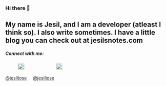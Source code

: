 ### Hi there 👋

## My name is Jesil, and I am a developer (atleast I think so). I also write sometimes. I have a little blog you can check out at jesilsnotes.com

<!--
**the-provost/the-provost** is a ✨ _special_ ✨ repository because its `README.md` (this file) appears on your GitHub profile.

Here are some ideas to get you started:

- 🔭 I’m currently working on ...
- 🌱 I’m currently learning ...
- 👯 I’m looking to collaborate on ...
- 🤔 I’m looking for help with ...
- 💬 Ask me about ...
- 📫 How to reach me: ...
- 😄 Pronouns: ...
- ⚡ Fun fact: ...
-->

##### Connect with me: 

&nbsp;&nbsp;&nbsp; &nbsp;&nbsp;&nbsp;&nbsp;&nbsp;
<a href="https://twitter.com/jesiljose"><img src="https://img.icons8.com/android/24/000000/twitter.png" height="20px" width="20px"/></a>
&nbsp;&nbsp;&nbsp; &nbsp;&nbsp;&nbsp; &nbsp;&nbsp;&nbsp; &nbsp;&nbsp;&nbsp; &nbsp;&nbsp;&nbsp; &nbsp;&nbsp;&nbsp;
<a href="https://www.linkedin.com/in/jesiljose/"><img src="https://img.icons8.com/android/24/000000/linkedin.png" height="20px" width="20px"/></a>

[@jesiljose](https://twitter.com/jesiljose) &nbsp;&nbsp;&nbsp;
[@jesiljose](https://www.linkedin.com/in/jesiljose/)
